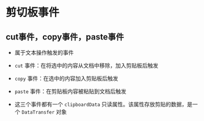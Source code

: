 # 剪切板事件

## cut事件，copy事件，paste事件

- 属于文本操作触发的事件

- `cut` 事件：在将选中的内容从文档中移除，加入剪贴板后触发

- `copy` 事件：在选中的内容加入剪贴板后触发

- `paste` 事件：在剪贴板内容被粘贴到文档后触发

- 这三个事件都有一个 `clipboardData` 只读属性。该属性存放剪贴的数据，是一个 `DataTransfer` 对象
